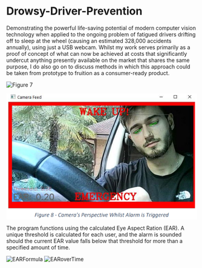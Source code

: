 # Drowsy-Driver-Prevention
Demonstrating the powerful life-saving potential of modern computer vision technology when applied to the ongoing problem of fatigued drivers drifting off to sleep at the wheel (causing an estimated 328,000 accidents annually), using just a USB webcam. Whilst my work serves primarily as a proof of concept of what can now be achieved at costs that significantly undercut anything presently available on the market that shares the same purpose, I do also go on to discuss methods in which this approach could be taken from prototype to fruition as a consumer-ready product. 


  
  ![Figure 7](https://user-images.githubusercontent.com/52629191/103778959-f2f62c00-502a-11eb-896a-ed06d7cabf8b.png)

  
  <img align="center" src="https://github.com/dr271/Drowsy-Driver-Prevention/blob/main/Readme%20Images/Alarm%20Triggered.png">
  
The program functions using the calculated Eye Aspect Ration (EAR). A unique threshold is calculated for each user, and the alarm is sounded should the current EAR value falls below that threshold for more than a specified amount of time.

  ![EARFormula](https://user-images.githubusercontent.com/52629191/103779462-b971f080-502b-11eb-8998-4199325f7890.png)
  ![EARoverTime](https://user-images.githubusercontent.com/52629191/103779473-bb3bb400-502b-11eb-9ed9-8830d85868be.png)

